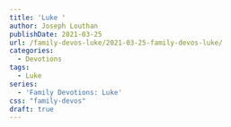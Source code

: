 ```yaml
---
title: 'Luke '
author: Joseph Louthan
publishDate: 2021-03-25
url: /family-devos-luke/2021-03-25-family-devos-luke/
categories:
  - Devotions
tags:
  - Luke
series:
  - 'Family Devotions: Luke'
css: "family-devos"
draft: true
---
```

